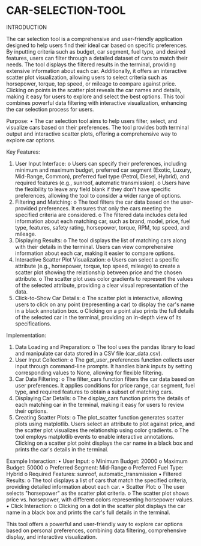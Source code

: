 # CAR-SELECTION-TOOL

INTRODUCTION

The car selection tool is a comprehensive and user-friendly application designed to help users find their ideal car based on specific preferences. By inputting criteria such as budget, car segment, fuel type, and desired features, users can filter through a detailed dataset of cars to match their needs. The tool displays the filtered results in the terminal, providing extensive information about each car. Additionally, it offers an interactive scatter plot visualization, allowing users to select criteria such as horsepower, torque, top speed, or mileage to compare against price. Clicking on points in the scatter plot reveals the car names and details, making it easy for users to explore and select the best options. This tool combines powerful data filtering with interactive visualization, enhancing the car selection process for users. 

Purpose:
•	The car selection tool aims to help users filter, select, and visualize cars based on their preferences. The tool provides both terminal output and interactive scatter plots, offering a comprehensive way to explore car options.

Key Features:
1.	User Input Interface:
o	Users can specify their preferences, including minimum and maximum budget, preferred car segment (Exotic, Luxury, Mid-Range, Common), preferred fuel type (Petrol, Diesel, Hybrid), and required features (e.g., sunroof, automatic transmission).
o	Users have the flexibility to leave any field blank if they don't have specific preferences, allowing the tool to consider a wider range of options.
2.	Filtering and Matching:
o	The tool filters the car data based on the user-provided preferences. It ensures that only the cars meeting the specified criteria are considered.
o	The filtered data includes detailed information about each matching car, such as brand, model, price, fuel type, features, safety rating, horsepower, torque, RPM, top speed, and mileage.
3.	Displaying Results:
o	The tool displays the list of matching cars along with their details in the terminal. Users can view comprehensive information about each car, making it easier to compare options.
4.	Interactive Scatter Plot Visualization:
o	Users can select a specific attribute (e.g., horsepower, torque, top speed, mileage) to create a scatter plot showing the relationship between price and the chosen attribute.
o	The scatter plot uses color gradients to represent the values of the selected attribute, providing a clear visual representation of the data.
5.	Click-to-Show Car Details:
o	The scatter plot is interactive, allowing users to click on any point (representing a car) to display the car's name in a black annotation box.
o	Clicking on a point also prints the full details of the selected car in the terminal, providing an in-depth view of its specifications.

Implementation:
1.	Data Loading and Preparation:
o	The tool uses the pandas library to load and manipulate car data stored in a CSV file (car_data.csv).
2.	User Input Collection:
o	The get_user_preferences function collects user input through command-line prompts. It handles blank inputs by setting corresponding values to None, allowing for flexible filtering.
4.	Car Data Filtering:
o	The filter_cars function filters the car data based on user preferences. It applies conditions for price range, car segment, fuel type, and required features to obtain a subset of matching cars.
5.	Displaying Car Details:
o	The display_cars function prints the details of each matching car in the terminal, making it easy for users to review their options.
6.	Creating Scatter Plots:
o	The plot_scatter function generates scatter plots using matplotlib. Users select an attribute to plot against price, and the scatter plot visualizes the relationship using color gradients.
o	The tool employs matplotlib events to enable interactive annotations. Clicking on a scatter plot point displays the car name in a black box and prints the car's details in the terminal.

Example Interaction:
•	User Input:
o	Minimum Budget: 20000
o	Maximum Budget: 50000
o	Preferred Segment: Mid-Range
o	Preferred Fuel Type: Hybrid
o	Required Features: sunroof, automatic_transmission
•	Filtered Results:
o	The tool displays a list of cars that match the specified criteria, providing detailed information about each car.
•	Scatter Plot:
o	The user selects "horsepower" as the scatter plot criteria.
o	The scatter plot shows price vs. horsepower, with different colors representing horsepower values.
•	Click Interaction:
o	Clicking on a dot in the scatter plot displays the car name in a black box and prints the car's full details in the terminal.

This tool offers a powerful and user-friendly way to explore car options based on personal preferences, combining data filtering, comprehensive display, and interactive visualization.


